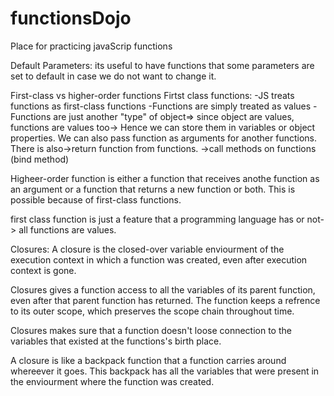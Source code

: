 # functionsDojo
Place for practicing javaScrip functions

Default Parameters: its useful to have functions that some parameters are set to default in case we do not want to change it.

First-class vs higher-order functions
Firtst class functions: 
-JS treats functions as first-class functions
-Functions are simply treated as values
-Functions are just another "type" of object=>
since object are values, functions are values too-> Hence we can store them in variables or object properties. We can also pass function as arguments for another functions. 
There is also->return function from functions.
->call methods on functions (bind method)

Higheer-order function is either a function that receives anothe function as an argument or a function that returns a new function or both. This is possible because of first-class functions.

first class function is just a feature that a programming language has or not-> all functions are values. 


Closures: A closure is the closed-over variable enviourment of the execution context in which a function was created, even after execution context is gone.

Closures gives a function access to all the variables of its parent function, even after that parent function has returned. The function keeps a refrence to its outer scope, which preserves the scope chain throughout time.

Closures makes sure that a function doesn't loose connection to the variables that existed at the functions's birth place. 

A closure is like a backpack function that a function carries around whereever it goes. This backpack has all the variables that were present in the enviourment where the function was created. 